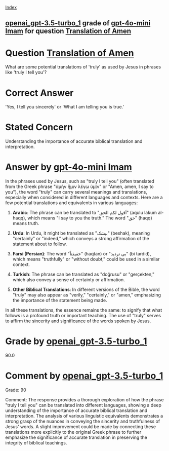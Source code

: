 
[Index](../../../../index.md)
## [openai_gpt-3.5-turbo_1](../../../grading_models/openai_gpt-3.5-turbo_1.md) grade of [gpt-4o-mini Imam](../../../answering_models/gpt-4o-mini_Imam.md) for question [Translation of Amen](../../../questions/Translation_of_Amen.md)

# Question [Translation of Amen](../../../questions/Translation_of_Amen.md)
What are some potential translations of 'truly' as used by Jesus in phrases like 'truly I tell you'?

# Correct Answer
'Yes, I tell you sincerely' or 'What I am telling you is true.'

# Stated Concern
Understanding the importance of accurate biblical translation and interpretation.

# Answer by [gpt-4o-mini Imam](../../../answering_models/gpt-4o-mini_Imam.md)
In the phrases used by Jesus, such as "truly I tell you" (often translated from the Greek phrase "ἀμήν ἤμιν λέγω ὑμῖν" or "Amen, amen, I say to you"), the word "truly" can carry several meanings and translations, especially when considered in different languages and contexts. Here are a few potential translations and equivalents in various languages:

1. **Arabic**: The phrase can be translated to "أقول لكم الحق" (aqulu lakum al-haqq), which means "I say to you the truth." The word "حق" (haqq) means truth.

2. **Urdu**: In Urdu, it might be translated as "بیشک" (beshak), meaning "certainly" or "indeed," which conveys a strong affirmation of the statement about to follow.

3. **Farsi (Persian)**: The word "حقیقتاً" (haqtan) or "بی تردید" (bi tardid), which means "truthfully" or "without doubt," could be used in a similar context.

4. **Turkish**: The phrase can be translated as "doğrusu" or "gerçekten," which also convey a sense of certainty or affirmation.

5. **Other Biblical Translations**: In different versions of the Bible, the word "truly" may also appear as "verily," "certainly," or "amen," emphasizing the importance of the statement being made.

In all these translations, the essence remains the same: to signify that what follows is a profound truth or important teaching. The use of "truly" serves to affirm the sincerity and significance of the words spoken by Jesus.

# Grade by [openai_gpt-3.5-turbo_1](../../../grading_models/openai_gpt-3.5-turbo_1.md)
90.0

# Comment by [openai_gpt-3.5-turbo_1](../../../grading_models/openai_gpt-3.5-turbo_1.md)
Grade: 90

Comment: The response provides a thorough exploration of how the phrase "truly I tell you" can be translated into different languages, showing a deep understanding of the importance of accurate biblical translation and interpretation. The analysis of various linguistic equivalents demonstrates a strong grasp of the nuances in conveying the sincerity and truthfulness of Jesus' words. A slight improvement could be made by connecting these translations more explicitly to the original Greek phrase to further emphasize the significance of accurate translation in preserving the integrity of biblical teachings.
